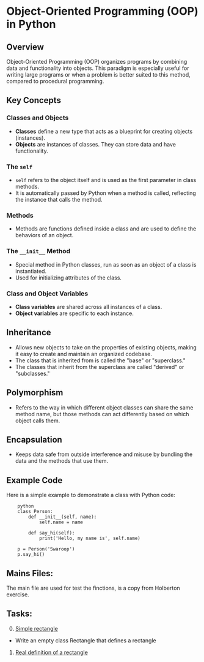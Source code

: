 # Object-Oriented Programming (OOP) in Python

## Overview
Object-Oriented Programming (OOP) organizes programs by combining data and functionality into objects. This paradigm is especially useful for writing large programs or when a problem is better suited to this method, compared to procedural programming.

## Key Concepts

### Classes and Objects
- **Classes** define a new type that acts as a blueprint for creating objects (instances).
- **Objects** are instances of classes. They can store data and have functionality.

### The `self`
- `self` refers to the object itself and is used as the first parameter in class methods.
- It is automatically passed by Python when a method is called, reflecting the instance that calls the method.

### Methods
- Methods are functions defined inside a class and are used to define the behaviors of an object.

### The `__init__` Method
- Special method in Python classes, run as soon as an object of a class is instantiated.
- Used for initializing attributes of the class.

### Class and Object Variables
- **Class variables** are shared across all instances of a class.
- **Object variables** are specific to each instance.

## Inheritance
- Allows new objects to take on the properties of existing objects, making it easy to create and maintain an organized codebase.
- The class that is inherited from is called the "base" or "superclass."
- The classes that inherit from the superclass are called "derived" or "subclasses."

## Polymorphism
- Refers to the way in which different object classes can share the same method name, but those methods can act differently based on which object calls them.

## Encapsulation
- Keeps data safe from outside interference and misuse by bundling the data and the methods that use them.

## Example Code

Here is a simple example to demonstrate a class with Python code:

        python
        class Person:
            def __init__(self, name):
                self.name = name

            def say_hi(self):
                print('Hello, my name is', self.name)

        p = Person('Swaroop')
        p.say_hi()

## Mains Files:

 The main file are used for test the finctions, is a copy from Holberton exercise.

## Tasks:

0. [Simple rectangle](./0-rectangle.py)

 * Write an empty class Rectangle that defines a rectangle

1. [Real definition of a rectangle]()